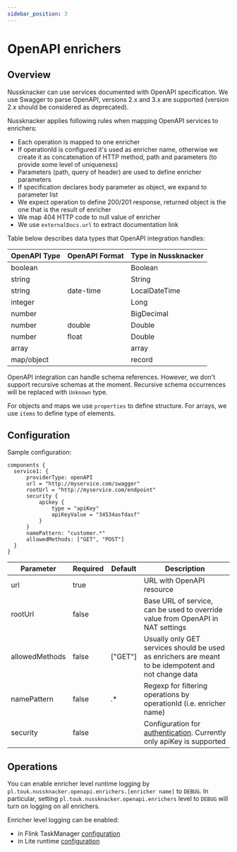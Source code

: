 ```yaml
---
sidebar_position: 3
---
```


# OpenAPI enrichers

## Overview
                              
Nussknacker can use services documented with OpenAPI specification.
We use Swagger to parse OpenAPI, versions 2.x and 3.x are supported 
(version 2.x should be considered as deprecated).

Nussknacker applies following rules when mapping OpenAPI services to enrichers:
- Each operation is mapped to one enricher
- If operationId is configured it's used as enricher name, otherwise we create it as concatenation
of HTTP method, path and parameters (to provide some level of uniqueness)
- Parameters (path, query of header) are used to define enricher parameters
- If specification declares body parameter as object, we expand to parameter list  
- We expect operation to define 200/201 response, returned object is the one that is the result of enricher
- We map 404 HTTP code to null value of enricher
- We use `externalDocs.url` to extract documentation link

Table below describes data types that OpenAPI integration handles:

| OpenAPI Type | OpenAPI Format | Type in Nussknacker |
|--------------|----------------|---------------------|
| boolean      |                | Boolean             |
| string       |                | String              |
| string       | date-time      | LocalDateTime       |
| integer      |                | Long                |
| number       |                | BigDecimal          |
| number       | double         | Double              |
| number       | float          | Double              |
| array        |                | array               |
| map/object   |                | record              |

OpenAPI integration can handle schema references. However, we don't support recursive schemas at the moment. 
Recursive schema occurrences will be replaced with `Unknown` type. 

For objects and maps we use `properties` to define structure.
For arrays, we use `items` to define type of elements.                    
                                                                                                           

## Configuration

Sample configuration:
```
components {
  service1: {
      providerType: openAPI  
      url = "http://myservice.com/swagger"
      rootUrl = "http://myservice.com/endpoint"
      security {
          apikey {
              type = "apiKey"
              apiKeyValue = "34534asfdasf"
          }
      }
      namePattern: "customer.*"
      allowedMethods: ["GET", "POST"]
  }
}
```

| Parameter      | Required | Default | Description                                                                                                                   |
|----------------|----------|---------|-------------------------------------------------------------------------------------------------------------------------------|
| url            | true     |         | URL with OpenAPI resource                                                                                                     |
| rootUrl        | false    |         | Base URL of service, can be used to override value from OpenAPI in NAT settings                                               |
| allowedMethods | false    | ["GET"] | Usually only GET services should be used as enrichers are meant to be idempotent and not change data                          |
| namePattern    | false    | .*      | Regexp for filtering operations by operationId (i.e. enricher name)                                                           |
| security       | false    |         | Configuration for [authentication](https://swagger.io/docs/specification/authentication/). Currently only apiKey is supported |

## Operations 

You can enable enricher level runtime logging by
`pl.touk.nussknacker.openapi.enrichers.[enricher name]` to `DEBUG`. In particular, setting `pl.touk.nussknacker.openapi.enrichers` 
level to `DEBUG` will turn on logging on all enrichers.

Enricher level logging can be enabled:
- in Flink TaskManager [configuration](https://github.com/TouK/nussknacker-quickstart/blob/main/docker/streaming/flink/log4j-console.properties)
- in Lite runtime [configuration](../installation_configuration_guide/DeploymentManagerConfiguration.md#configuring-runtime-logging)
